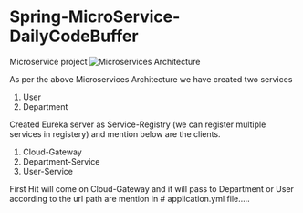 # Spring-MicroService-DailyCodeBuffer
Microservice project
![Microservices Architecture](https://user-images.githubusercontent.com/93706283/141652416-3492c38e-1f7c-4076-8bc2-d37c1957e4a5.PNG)

As per the above Microservices Architecture we have created two services
1) User
2) Department

Created Eureka server as Service-Registry (we can register multiple services in registery) and mention below are the clients.
1) Cloud-Gateway
2) Department-Service
3) User-Service


First Hit will come on Cloud-Gateway and it will pass to Department or User according to the url path are mention in # application.yml 
file.....
